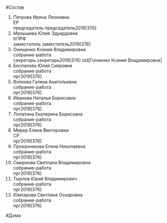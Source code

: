#Состав  
1. Петрова Ирина Леоновна  
    ЕР  
    председатель председатель2019[376]  
2. Малышева Юлия Эдуардовна  
    КПРФ  
    заместитель заместитель2019[376]  
3. Онищенко Ксения Владимировна  
    собрание-работа  
    секретарь секретарь2019[376] old[Гопиенко Ксения Владимировна]  
4. Беспалова Юлия Сияровна  
    собрание-работа  
    прг2019[376]  
5. Волкова Галина Анатольевна  
    собрание-работа  
    прг2019[376]  
6. Иванова Наталья Борисовна  
    собрание-работа  
    прг2019[376]  
7. Лопатина Екатерина Борисовна  
    собрание-работа  
    прг2019[376]  
8. Мирер Елена Викторовна  
    СР  
    прг2019[376]  
9. Проказникова Елена Николаевна  
    собрание-работа  
    прг2019[376]  
10. Смирнова Светлана Владимировна  
    собрание-работа  
    прг2019[376]  
11. Тырлов Юрий Владимирович  
    собрание-работа  
    прг2019[376]  
12. Юмтарова Светлана Оскаровна  
    собрание-работа  
    прг2019[376]  

#Дома  
